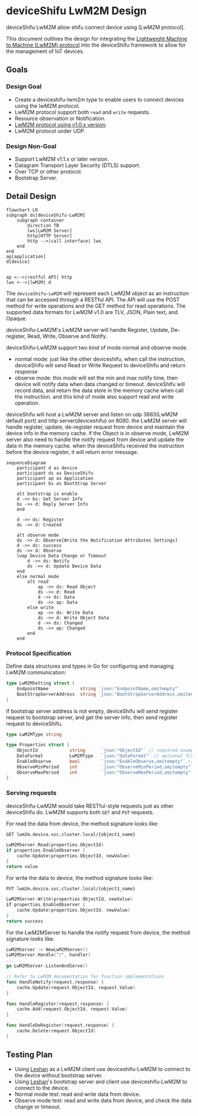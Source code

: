 # deviceShifu LwM2M Design

deviceShifu LwM2M allow shifu connect device using [LwM2M protocol].

This document outlines the design for integrating the [Lightweight Machine to Machine (LwM2M) protocol](https://omaspecworks.org/what-is-oma-specworks/iot/lightweight-m2m-lwm2m/) into the deviceShifu framework to allow for the management of IoT devices.

## Goals

### Design Goal

- Create a deviceshifu-lwm2m type to enable users to connect devices using the lwM2M protocol.
- LwM2M protocol support both `read` and `write` requests.
- Resource observation or Notification.
- [LwM2M protocol using v1.0.x version](https://www.openmobilealliance.org/release/LightweightM2M/V1_0-20170208-A/OMA-TS-LightweightM2M-V1_0-20170208-A.pdf).
- LwM2M protocol under UDP.
  
### Design Non-Goal

- Support LwM2M v1.1.x or later version.
- Datagram Transport Layer Security (DTLS) support.
- Over TCP or other protocol.
- Bootstrap Server.

## Detail Design

```mermaid
flowchart LR
subgraph ds[deviceShifu-LwM2M]
    subgraph container
        direction TB
        lws[LwM2M Server]
        http[HTTP Server]
        http -->|call interface| lws
    end
end
ap[application]
d[device]


ap <-->|restful API| http
lws <-->|lwM2M| d
```

The `deviceShifu-LwM2M` will represent each LwM2M object as an instruction that can be accessed through a RESTful API. The API will use the POST method for write operations and the GET method for read operations. The supported data formats for LwM2M v1.0 are TLV, JSON, Plain text, and Opaque.

deviceShifu-LwM2M's LwM2M server will handle Register, Update, De-register, Read, Write, Observe and Notify.

deviceShifu-LwM2M support two kind of mode normal and observe mode.
- normal mode: just like the other deviceshifu, when call the instruction, deviceShifu will send Read or Write Request to deviceShifu and return response
- observe mode: this mode will set the min and max notify time, then device will notify data when data changed or timeout. deviceShifu will record data, and return the data store in the memory cache when call the instruction. and this kind of mode also support read and write operation.

deviceShifu will host a LwM2M server and listen on udp 3683(LwM2M default port) and http server(deviceshifu) on 8080.
the LwM2M server will handle register, update, de-register request from device and maintain the device info in the memory cache.
if the Object is in observe mode, LwM2M server also need to handle the notify request from device and update the data in the memory cache.
when the deviceShifu received the instruction before the device register, it will return error message. 

```mermaid
sequenceDiagram
    participant d as device
    participant ds as DeviceShifu
    participant ap as Application
    participant bs as BootStrap Server
    
    alt bootstrap is enable
    d ->> bs: Get Server Info
    bs ->> d: Reply Server Info
    end

    d ->> ds: Register
    ds ->> d: Created

    alt observe mode
    ds ->> d: Observe[Write the Notification Attributes Settings]
    d ->> ds: success
    ds ->> d: Observe
    loop Device Data Change or Timeout
        d ->> ds: Notify
        ds ->> d: Update Device Data
    end
    else normal mode
        alt read
            ap ->> ds: Read Object
            ds ->> d: Read
            d ->> ds: Data
            ds ->> ap: Data
        else write
            ap ->> ds: Write Data
            ds ->> d: Write Object Data
            d ->> ds: Changed
            ds ->> ap: Changed
        end
    end
```

### Protocol Specification

Define data structures and types in Go for configuring and managing LwM2M communication:

```go
type LwM2MSetting struct {
    EndpointName            string `json:"EndpointName,omitempty"`
    BootStrapServerAddress  string `json:"BootStrapServerAddress,omitempty"`
}
```

If bootstrap server address is not empty, deviceShifu will send register request to bootstrap server, and get the server info, then send register request to deviceShifu.

```go
type LwM2MType string

type Properties struct {
    ObjectId            string      `json:"ObjectId"` // required example /3303/0
    DataFormat          LwM2MType   `json:"dataFormat"` // optional TLV/JSON/PlainText/Opaque default plaintext
    EnableObserve       bool        `json:"EnableObserve,omitempty"` // optional enable observe mode default false
    ObserveMinPeriod    int         `json:"ObserveMinPeriod,omitempty"` // optional work when enable observe default 10 seconds
    ObserveMaxPeriod    int         `json:"ObserveMaxPeriod,omitempty"` // optional work when enable observe default 60 seconds
}
```

### Serving requests

deviceShifu-LwM2M would take RESTful-style requests just as other deviceShifu do.
LwM2M supports both `GET` and `PUT` requests.

For read the data from device, the method signature looks like:
```
GET lwm2m.device.svc.cluster.local/{object1_name}
```
```go
LwM2MServer.Read(properties.ObjectId)
if properties.EnableObserver {
    cache.Update(properties.ObjectId, newValue)
}
return value
```

For write the data to device, the method signature looks like:
```
PUT lwm2m.device.svc.cluster.local/{object1_name}
```
```go
LwM2MServer.Write(properties.ObjectId, newValue)
if properties.EnableObserver {
    cache.Update(properties.ObjectId, newValue)
}
return success
```

For the LwM2MServer to handle the notify request from device, the method signature looks like:

```go
LwM2MServer := NewLwM2MServer()
LwM2MServer.Handle("/", handler)
...
go LwM2MServer.ListenAndServe()

// Refer to LwM2M documentation for function implementations
func HandleNotify(request,response) {
    cache.Update(request.ObjectId, request.Value)
}

func HandleRegister(request,response) {
    cache.Add(request.ObjectId, request.Value)
}

func HandleDeRegister(request,response) {
    cache.Delete(request.ObjectId)
}
```

## Testing Plan

- Using [Leshan](https://github.com/eclipse-leshan/leshan) as a LwM2M client use deviceshifu-LwM2M to connect to the device without bootstrap server.
- Using [Leshan](https://github.com/eclipse-leshan/leshan)'s bootstrap server and client use deviceshifu-LwM2M to connect to the device.
- Normal mode test: read and write data from device.
- Observe mode test: read and write data from device, and check the data change or timeout.
